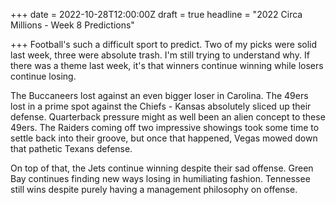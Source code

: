 +++
date = 2022-10-28T12:00:00Z
draft = true
headline = "2022 Circa Millions - Week 8 Predictions"

+++
Football's such a difficult sport to predict. Two of my picks were solid last week, three were absolute trash. I'm still trying to understand why. If there was a theme last week, it's that winners continue winning while losers continue losing. 

The Buccaneers lost against an even bigger loser in Carolina. The 49ers lost in a prime spot against the Chiefs - Kansas absolutely sliced up their defense. Quarterback pressure might as well been an alien concept to these 49ers. The Raiders coming off two impressive showings took some time to settle back into their groove, but once that happened, Vegas mowed down that pathetic Texans defense.

On top of that, the Jets continue winning despite their sad offense. Green Bay continues finding new ways losing in humiliating fashion. Tennessee still wins despite purely having a management philosophy on offense. 
